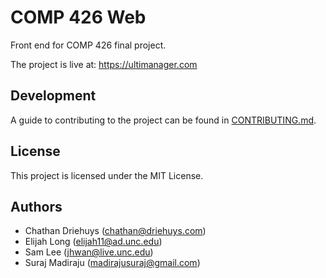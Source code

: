 # COMP 426 Web

Front end for COMP 426 final project.

The project is live at: https://ultimanager.com


## Development

A guide to contributing to the project can be found in [CONTRIBUTING.md](CONTRIBUTING.md).


## License

This project is licensed under the MIT License.


## Authors

* Chathan Driehuys (chathan@driehuys.com)
* Elijah Long (elijah11@ad.unc.edu)
* Sam Lee (jhwan@live.unc.edu)
* Suraj Madiraju (madirajusuraj@gmail.com)
